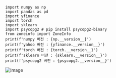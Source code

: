 
```
import numpy as np
import pandas as pd
import yfinance
import torch
import sklearn
import psycopg2 # pip install psycopg2-binary
from zoneinfo import ZoneInfo
print(f'numpy 버전 : {np.__version__}')
print(f'yahoo 버전 : {yfinance.__version__}')
print(f'torch 버전 : {torch.__version__}')
print(f'sklearn 버전 : {sklearn.__version__}')
print(f'psycopg2 버전 : {psycopg2.__version__}')
```
![image](https://github.com/user-attachments/assets/285e6491-167a-49e4-997c-df8aabd5d78c)

